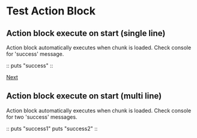 # Test Action Block

## Action block execute on start (single line)
Action block automatically executes when chunk is loaded. Check console for 'success' message.

:: puts "success" ::

[Next](#)

## Action block execute on start (multi line)
Action block automatically executes when chunk is loaded. Check console for two 'success' messages.

::
  puts "success1"
  puts "success2"
::